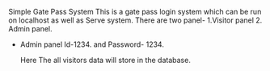  Simple Gate Pass System
 This is a gate pass login system which can be run on  localhost as well as Serve system.
 There are two panel-
  1.Visitor panel 
  2. Admin panel.
* Admin panel Id-1234.
  and Password-  1234.
  
  Here The all visitors data will store in the database.
  
  
  
  
 
 
